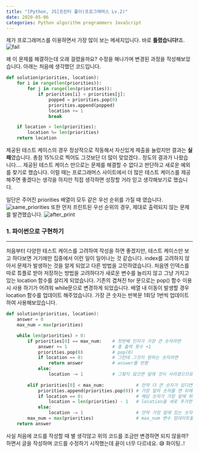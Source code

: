 ```yaml
---
title: "[Python, JS]프린터 풀이(프로그래머스 Lv.2)"
date: 2020-05-06
categories: Python algorithm programmers JavaScript
---
```


제가 프로그래머스를 이용하면서 가장 많이 보는 메세지입니다. 바로 <b>틀렸습니다!</b>죠.
![fail](https://user-images.githubusercontent.com/43411599/81142611-1607a200-8fab-11ea-94c0-a9e89ca2b948.png)

왜 이 문제를 해결하는데 오래 걸렸을까요? 수정을 해나가며 변경된 과정을 작성해보았습니다.
아래는 처음에 생각했던 코드입니다.

```py
def solution(priorities, location):
    for i in range(len(priorities)):
        for j in range(len(priorities)):
            if priorities[i] < priorities[j]:
                popped = priorities.pop(0)
                priorities.append(popped)
                location += 1
                break

    if location > len(priorities):
        location %= len(priorities)
    return location
```

제공된 테스트 케이스의 경우 정상적으로 작동해서 자신있게 제출을 눌렀지만 결과는 <b>실패</b>였습니다.
총점 15%으로 찍어도 그것보단 더 많이 맞았겠다.. 정도의 결과가 나왔습니다....
제공된 테스트 케이스 만으로는 문제를 해결할 수 없다고 판단하고 새로운 예외를 찾기로 했습니다.
이럴 때는 프로그래머스 사이트에서 더 많은 테스트 케이스를 제공해주면 좋겠다는 생각을 하지만 직접 생각하면 성장할 거라 믿고 생각해보기로 했습니다.


일단은 주어진 priorities 배열이 모두 같은 우선 순위를 가질 때 였습니다.
![same_priorities](https://user-images.githubusercontent.com/43411599/81143569-1d2faf80-8fad-11ea-84c0-a917a8d698ba.png)
또한 먼저 프린트된 우선 순위의 경우, 제대로 출력되지 않는 문제를 발견했습니다.
![after_print](https://user-images.githubusercontent.com/43411599/81145018-574e8080-8fb0-11ea-9c18-753e9b9cf20f.png)

### 1. 파이썬으로 구현하기
---
처음부터 다양한 테스트 케이스를 고려하여 작성을 하면 좋겠지만, 테스트 케이스만 보고 하다보면 거기에만 집중에서 이런 일이 일어나는 것 같습니다.
index를 고려하지 않아서 문제가 발생하는 것을 알게 되었고 다른 방법을 고민하였습니다.
처음엔 인덱스를 따로 튜플로 받아 저장하는 방법을 고려하다가 새로운 변수를 늘리지 않고 그냥 가지고 있는 location 함수를 살리게 되었습니다.
기존의 겹쳐진 for 문으로는 pop() 함수 이용시 사용 하기가 어려워 while문으로 변경하게 되었습니다.
배열 내 이동이 발생할 경우 location 함수를 업데이트 해주었습니다.
가장 큰 숫자는 반복문 1회당 1번씩 업데이트 하여 사용해보았습니다.

```py
def solution(priorities, location):
    answer = 0
    max_num = max(priorities)

    while len(priorities) > 0:      
        if priorities[0] == max_num:    # 첫번째 인자가 가장 큰 숫자라면
            answer += 1                 # 총 출력 횟수 +1
            priorities.pop(0)           # pop(0) 
            if location == 0:           # 그런데 그것이 원하는 숫자라면
                return answer           # answer를 반환
            else:
                location -= 1           # 그렇지 않으면 앞에 것이 사라졌으므로 location - 1
                
        elif priorities[0] < max_num:            # 만약 더 큰 숫자가 있다면
            priorities.append(priorities.pop(0)) # 가장 앞의 숫자를 맨 뒤에 삽입
            if location == 0:                    # 해당 숫자가 가장 앞에 위치했을 경우(원하는 숫자이고)
                location = len(priorities) - 1   # location을 새로 추가한 인자의 위치로 변환
            else:
                location -= 1                    # 만약 가장 앞에 있는 숫자가 원하는 숫자가 아니라면 location-1
        max_num = max(priorities)                # max_num 변수 업데이트를 위한 줄
    return answer
```

사실 처음에 코드를 작성할 때 별 생각않고 위의 코드를 조금만 변경하면 되지 않을까? 하면서 글을 작성하며 코드를 수정하기 시작했는데 끝이 너무 다르네요.
😅 화이팅..!
